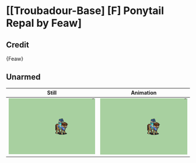 # [\[Troubadour-Base\] \[F\] Ponytail Repal by Feaw]

## Credit

{Feaw}
	
## Unarmed

| Still | Animation |
| :---: | :-------: |
| ![Unarmed still](./Unarmed_000.png) | ![Unarmed animation](./Unarmed.gif) |
